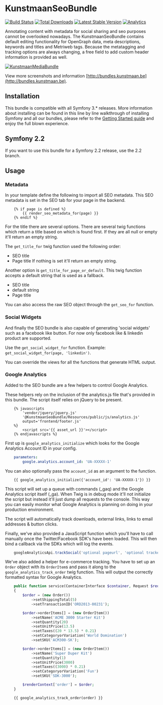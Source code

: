 # KunstmaanSeoBundle 


[![Build Status](https://travis-ci.org/Kunstmaan/KunstmaanSeoBundle.png?branch=master)](http://travis-ci.org/Kunstmaan/KunstmaanSeoBundle)
[![Total Downloads](https://poser.pugx.org/kunstmaan/seo-bundle/downloads.png)](https://packagist.org/packages/kunstmaan/seo-bundle)
[![Latest Stable Version](https://poser.pugx.org/kunstmaan/seo-bundle/v/stable.png)](https://packagist.org/packages/kunstmaan/seo-bundle)
[![Analytics](https://ga-beacon.appspot.com/UA-3160735-7/Kunstmaan/KunstmaanSeoBundle)](https://github.com/igrigorik/ga-beacon)

Annotating content with metadata for social sharing and seo purposes cannot be overlooked nowadays. The KunstmaanSeoBundle contains default editing functionality for OpenGraph data, meta descriptions, keywords and titles and Metriweb tags. Because the metatagging and tracking options are always changing, a free field to add custom header information is provided as well.

[![KunstmaanMediaBundle](http://bundles.kunstmaan.be/bundles/kunstmaankunstmaanbundles/img/features/meta.png)](http://bundles.kunstmaan.be)

View more screenshots and information [http://bundles.kunstmaan.be](http://bundles.kunstmaan.be).

## Installation

This bundle is compatible with all Symfony 3.* releases. More information about installing can be found in this line by line walkthrough of installing Symfony and all our bundles, please refer to the [Getting Started guide](http://bundles.kunstmaan.be/getting-started) and enjoy the full blown experience.

## Symfony 2.2

If you want to use this bundle for a Symfony 2.2 release, use the 2.2 branch.

## Usage

### Metadata

In your template define the following to import all SEO metadata.
This SEO metadata is set in the SEO tab for your page in the backend.

```TWIG
    {% if page is defined %}
        {{ render_seo_metadata_for(page) }}
    {% endif %}
```

For the title there are several options.
There are several twig functions which return a title based on which is found first.
If they are all null or empty it'll return an empty string.

The ```get_title_for``` twig function used the following order:
* SEO title
* Page title
If nothing is set it'll return an empty string.

Another option is ```get_title_for_page_or_default```. This twig function accepts a default string that is used as a fallback.
* SEO title
* default string
* Page title

You can also access the raw SEO object through the ```get_seo_for``` function.

### Social Widgets

And finally the SEO bundle is also capable of generating 'social widgets' such as a facebook like button.
For now only facebook like & linkedin product are supported.

Use the ```get_social_widget_for``` function. Example: ```get_social_widget_for(page, 'linkedin')```.

You can override the views for all the functions that generate HTML output.


### Google Analytics

Added to the SEO bundle are a few helpers to control Google Analytics.

These helpers rely on the inclusion of the analytics.js file that's provided in this bundle.
The script itself relies on jQuery to be present.

```TWIG
    {% javascripts
        'vendor/jquery/jquery.js'
        '@KunstmaanSeoBundle/Resources/public/js/analytics.js'
        output='frontend/footer.js'
    %}
        <script src='{{ asset_url }}'></script>
    {% endjavascripts %}
```

First up is ```google_analytics_initialize``` which looks for the Google Analytics Account ID in your config.

```YAML
    parameters:
        google.analytics.account_id: 'UA-XXXXX-1'
```

You can also optionally pass the ```account_id``` as an argument to the function.
```TWIG
    {{ google_analytics_initialize({'account_id': 'UA-XXXXX-1'}) }}
```

This script will set up a queue with commands (_gaq) and the Google Analytics script itself (_ga).
When Twig is in debug mode it'll not initialize the script but instead it'll just dump all requests to the console.
This way you can easily monitor what Google Analytics is planning on doing in your production environment.

The script will automatically track downloads, external links, links to email addresses & button clicks.

Finally, we've also provided a JavaScript function
which you'll have to call manually once the Twitter/Facebook SDK's have been loaded.
This will then bind a callback via the SDKs which will log the events.

```JavaScript
    googleAnalyticsApi.trackSocial('optional pageurl', 'optional trackername')
```


We've also added a helper for e-commerce tracking. You have to set up an ```Order``` object with its ```OrderItem```s
and pass it along to the ```google_analytics_track_order``` twig function. This will output the correctly formatted syntax for Google Analytics.

```PHP
    public function service(ContainerInterface $container, Request $request, RenderContext $renderContext)
    {
        $order = (new Order())
            ->setShippingTotal(5)
            ->setTransactionID('ORD2013-00231');

        $order->orderItems[] = (new OrderItem())
            ->setName('ACME 3000 Starter Kit')
            ->setQuantity(20)
            ->setUnitPrice(13.5)
            ->setTaxes((20 * 13.5) * 0.21)
            ->setCategoryorVariation('World Domination')
            ->setSKU('ACM300-SK');

        $order->orderItems[] = (new OrderItem())
            ->setName('Super Duper Kit')
            ->setQuantity(1)
            ->setUnitPrice(3000)
            ->setTaxes((3000) * 0.21)
            ->setCategoryorVariation('Fun')
            ->setSKU('SDK-3000');

        $renderContext['order'] = $order;
    }
```

```TWIG
    {{ google_analytics_track_order(order) }}
```
